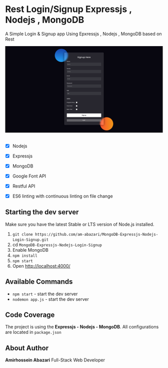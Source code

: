 # Rest Login/Signup Expressjs , Nodejs , MongoDB

A Simple Login & Signup app Using Epxressjs , Nodejs , MongoDB based on Rest

<img width="800" alt="Img" src="./image.png"/>
<br />
<br />


- [x] Nodejs
- [x] Expressjs
- [x] MongoDB
- [x] Google Font API
- [x] Restful API
- [x] ES6 linting with continuous linting on file change


## Starting the dev server

Make sure you have the latest Stable or LTS version of Node.js installed.

1. `git clone https://github.com/am-abazari/MongoDB-Expressjs-Nodejs-Login-Signup.git`
2. cd `MongoDB-Expressjs-Nodejs-Login-Signup`
3. Enable MongoDB
4. `npm install`
5. `npm start`
6.  Open [http://localhost:4000/](http://localhost:4000/)


## Available Commands

- `npm start` - start the dev server
- `nodemon app.js` - start the dev server

## Code Coverage

The project is using the <strong>Expressjs - Nodejs - MongoDB</strong>. All configurations are located in `package.json`

## About Author

<strong>Amirhossein Abazari</strong> Full-Stack Web Developer
